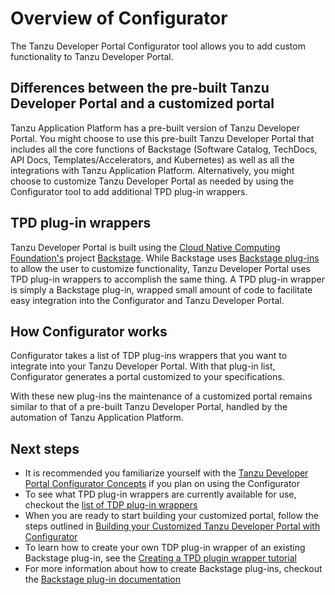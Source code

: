 # Overview of Configurator

The Tanzu Developer Portal Configurator tool allows you to add custom functionality to Tanzu Developer Portal.

## <a id="diff"></a> Differences between the pre-built Tanzu Developer Portal and a customized portal

Tanzu Application Platform has a pre-built version of Tanzu Developer Portal.
You might choose to use this pre-built Tanzu Developer Portal that includes all the core functions of Backstage
(Software Catalog, TechDocs, API Docs, Templates/Accelerators, and Kubernetes) as well as all the integrations with
Tanzu Application Platform.
Alternatively, you might choose to customize Tanzu Developer Portal as needed by using the Configurator tool to add
additional TPD plug-in wrappers.

## TPD plug-in wrappers

Tanzu Developer Portal is built using the
[Cloud Native Computing Foundation's](https://www.cncf.io/) project [Backstage](https://backstage.io/).
While Backstage uses [Backstage plug-ins](https://backstage.io/plugins/) to allow the user to customize functionality,
Tanzu Developer Portal uses TPD plug-in wrappers to accomplish the same thing.
A TPD plug-in wrapper is simply a Backstage plug-in, wrapped small amount of code to facilitate easy integration into
the Configurator and Tanzu Developer Portal.

## <a id="how-it-works"></a> How Configurator works

Configurator takes a list of TDP plug-ins wrappers that you want to integrate into your Tanzu Developer Portal.
With that plug-in list, Configurator generates a portal customized to your specifications.

With these new plug-ins the maintenance of a customized portal remains similar to that of a pre-built
Tanzu Developer Portal, handled by the automation of Tanzu Application Platform.

## <a id="next-steps"></a> Next steps

* It is recommended you familiarize yourself with the [Tanzu Developer Portal Configurator Concepts](concepts.hbs.md) if
you plan on using the Configurator
* To see what TPD plug-in wrappers are currently available for use, checkout the
[list of TDP plug-in wrappers](tdp-plug-in-wrapper-list.hbs.md)
* When you are ready to start building your customized portal, follow the steps outlined in
[Building your Customized Tanzu Developer Portal with Configurator](building.hbs.md)
* To learn how to create your own TDP plug-in wrapper of an existing Backstage plug-in, see the
[Creating a TPD plugin wrapper tutorial](creating-a-tdp-plugin-wrapper.hbs.md)
* For more information about how to create Backstage plug-ins, checkout the
[Backstage plug-in documentation](https://backstage.io/docs/plugins/)